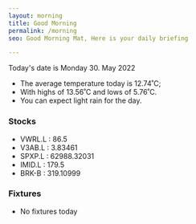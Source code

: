 ```yaml
---
layout: morning
title: Good Morning
permalink: /morning
seo: Good Morning Mat, Here is your daily briefing

---
```


<!-- weather_marker starts -->
<p>Today's date is Monday 30. May 2022</p><ul>
<li>The average temperature today is 12.74˚C;</li>
<li>With highs of 13.56˚C and lows of 5.76˚C.</li>
<li>You can expect light rain for the day.</li>
</ul>
<!-- weather_marker ends -->

<h3>Stocks</h3>

<!-- stocks_marker starts -->
<ul>
<li>VWRL.L : 86.5</li>
<li>V3AB.L : 3.83461</li>
<li>SPXP.L : 62988.32031</li>
<li>IMID.L : 179.5</li>
<li>BRK-B : 319.10999</li>
</ul>
<!-- stocks_marker ends -->

<h3>Fixtures</h3>

<!-- sports_marker starts -->
<ul>
<li>No fixtures today</li></ul>
<!-- sports_marker ends -->
